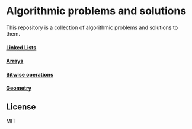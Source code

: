 # Algorithmic problems and solutions

This repository is a collection of algorithmic problems and solutions to them.

#### [Linked Lists](LinkedLists/)
#### [Arrays](Arrays/)
#### [Bitwise operations](Bitwise/)
#### [Geometry](Geometry/)


License
----
MIT
